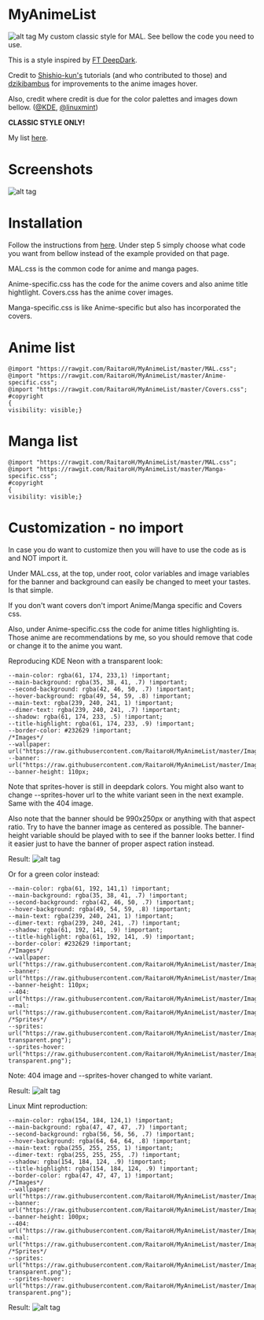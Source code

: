 # MyAnimeList
![alt tag](https://raw.githubusercontent.com/RaitaroH/MyAnimeList/master/Images/MyList%20-%20DeepDark.png)
My custom classic style for MAL. See bellow the code you need to use.

This is a style inspired by [FT DeepDark](https://addons.mozilla.org/en-US/firefox/addon/ft-deepdark/?src=search).

Credit to [Shishio-kun's](https://myanimelist.net/profile/Shishio-kun) tutorials (and who contributed to those) and [dzikibambus](https://myanimelist.net/profile/dzikibambus) for improvements to the anime images hover.

Also, credit where credit is due for the color palettes and images down bellow. ([@KDE](https://github.com/KDE), [@linuxmint](https://github.com/linuxmint))

<b>CLASSIC STYLE ONLY!</b>

My list [here](https://myanimelist.net/animelist/RaitaroHikami).

# Screenshots
![alt tag](https://raw.githubusercontent.com/RaitaroH/MyAnimeList/master/Images/Screenshot.png)

# Installation
Follow the instructions from [here](https://myanimelist.net/forum/?topicid=200320#msg8158307). Under step 5 simply choose what code you want from bellow instead of the example provided on that page.

MAL.css is the common code for anime and manga pages.

Anime-specific.css has the code for the anime covers and also anime title hightlight. Covers.css has the anime cover images.

Manga-specific.css is like Anime-specific but also has incorporated the covers.

# Anime list
```
@import "https://rawgit.com/RaitaroH/MyAnimeList/master/MAL.css";
@import "https://rawgit.com/RaitaroH/MyAnimeList/master/Anime-specific.css";
@import "https://rawgit.com/RaitaroH/MyAnimeList/master/Covers.css";
#copyright
{
visibility: visible;}
```

# Manga list
```
@import "https://rawgit.com/RaitaroH/MyAnimeList/master/MAL.css";
@import "https://rawgit.com/RaitaroH/MyAnimeList/master/Manga-specific.css";
#copyright
{
visibility: visible;}
```
# Customization - no import
In case you do want to customize then you will have to use the code as is and NOT import it.

Under MAL.css, at the top, under root, color variables and image variables for the banner and background can easily be changed to meet your tastes. Is that simple.

If you don't want covers don't import Anime/Manga specific and Covers css.

Also, under Anime-specific.css the code for anime titles highlighting is. Those anime are recommendations by me, so you should remove that code or change it to the anime you want.


Reproducing KDE Neon with a transparent look:
```
--main-color: rgba(61, 174, 233,1) !important;
--main-background: rgba(35, 38, 41, .7) !important;
--second-background: rgba(42, 46, 50, .7) !important;
--hover-background: rgba(49, 54, 59, .8) !important;
--main-text: rgba(239, 240, 241, 1) !important;
--dimer-text: rgba(239, 240, 241, .7) !important;
--shadow: rgba(61, 174, 233, .5) !important;
--title-highlight: rgba(61, 174, 233, .9) !important;
--border-color: #232629 !important;
/*Images*/
--wallpaper: url("https://raw.githubusercontent.com/RaitaroH/MyAnimeList/master/Images/KDE_Wallpaper.png");
--banner: url("https://raw.githubusercontent.com/RaitaroH/MyAnimeList/master/Images/KDE_Banner.png");
--banner-height: 110px;
```
Note that sprites-hover is still in deepdark colors. You might also want to change --sprites-hover url to the white variant seen in the next example. Same with the 404 image.

Also note that the banner should be 990x250px or anything with that aspect ratio. Try to have the banner image as centered as possible. The banner-height variable should be played with to see if the banner looks better. I find it easier just to have the banner of proper aspect ration instead.

Result:
![alt tag](https://raw.githubusercontent.com/RaitaroH/MyAnimeList/master/Images/KDE_Screenshot.png)

Or for a green color instead:
```
--main-color: rgba(61, 192, 141,1) !important;
--main-background: rgba(35, 38, 41, .7) !important;
--second-background: rgba(42, 46, 50, .7) !important;
--hover-background: rgba(49, 54, 59, .8) !important;
--main-text: rgba(239, 240, 241, 1) !important;
--dimer-text: rgba(239, 240, 241, .7) !important;
--shadow: rgba(61, 192, 141, .9) !important;
--title-highlight: rgba(61, 192, 141, .9) !important;
--border-color: #232629 !important;
/*Images*/
--wallpaper: url("https://raw.githubusercontent.com/RaitaroH/MyAnimeList/master/Images/KDE_Wallpaper.png");
--banner: url("https://raw.githubusercontent.com/RaitaroH/MyAnimeList/master/Images/KDE_Banner.png");
--banner-height: 110px;
--404: url("https://raw.githubusercontent.com/RaitaroH/MyAnimeList/master/Images/404_White.png");
--mal: url("https://raw.githubusercontent.com/RaitaroH/MyAnimeList/master/Images/MAL.png");
/*Sprites*/
--sprites: url("https://raw.githubusercontent.com/RaitaroH/MyAnimeList/master/Images/Sprites-transparent.png");
--sprites-hover: url("https://raw.githubusercontent.com/RaitaroH/MyAnimeList/master/Images/SpritesHoverWhite-transparent.png");
```
Note: 404 image and --sprites-hover changed to white variant.

Result:
![alt tag](https://raw.githubusercontent.com/RaitaroH/MyAnimeList/master/Images/KDE_Screenshot_Green.png)



Linux Mint reproduction:
```
--main-color: rgba(154, 184, 124,1) !important;
--main-background: rgba(47, 47, 47, .7) !important;
--second-background: rgba(56, 56, 56, .7) !important;
--hover-background: rgba(64, 64, 64, .8) !important;
--main-text: rgba(255, 255, 255, 1) !important;
--dimer-text: rgba(255, 255, 255, .7) !important;
--shadow: rgba(154, 184, 124, .9) !important;
--title-highlight: rgba(154, 184, 124, .9) !important;
--border-color: rgba(47, 47, 47, 1) !important;
/*Images*/
--wallpaper: url("https://raw.githubusercontent.com/RaitaroH/MyAnimeList/master/Images/LM_Wallpaper2.png");
--banner: url("https://raw.githubusercontent.com/RaitaroH/MyAnimeList/master/Images/LM_Banner.png");
--banner-height: 100px;
--404: url("https://raw.githubusercontent.com/RaitaroH/MyAnimeList/master/Images/404_White.png");
--mal: url("https://raw.githubusercontent.com/RaitaroH/MyAnimeList/master/Images/MAL.png");
/*Sprites*/
--sprites: url("https://raw.githubusercontent.com/RaitaroH/MyAnimeList/master/Images/Sprites-transparent.png");
--sprites-hover: url("https://raw.githubusercontent.com/RaitaroH/MyAnimeList/master/Images/SpritesHoverWhite-transparent.png");
```

Result:
![alt tag](https://raw.githubusercontent.com/RaitaroH/MyAnimeList/master/Images/LM_Screenshot.png)
